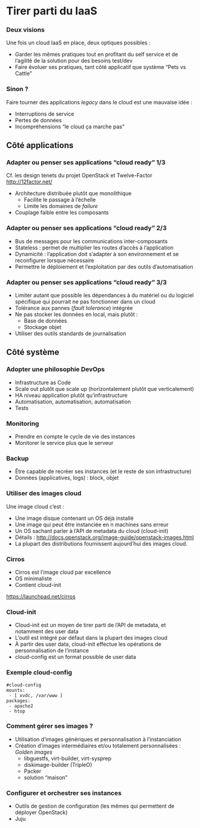 # Tirer parti du IaaS

### Deux visions

Une fois un cloud IaaS en place, deux optiques possibles :

-   Garder les mêmes pratiques tout en profitant du self service et de l’agilité de la solution pour des besoins test/dev
-   Faire évoluer ses pratiques, tant côté applicatif que système “Pets vs Cattle”

### Sinon ?

Faire tourner des applications *legacy* dans le cloud est une mauvaise
idée :

-   Interruptions de service
-   Pertes de données
-   Incompréhensions “le cloud ça marche pas”

## Côté applications

### Adapter ou penser ses applications “cloud ready” 1/3
Cf. les design tenets du projet OpenStack et Twelve-Factor <http://12factor.net/>

-   Architecture distribuée plutôt que monolithique
    -   Facilite le passage à l’échelle
    -   Limite les domaines de *failure*
-   Couplage faible entre les composants

### Adapter ou penser ses applications “cloud ready” 2/3

-   Bus de messages pour les communications inter-composants
-   Stateless : permet de multiplier les routes d’accès à l’application
-   Dynamicité : l’application doit s’adapter à son environnement et se reconfigurer lorsque nécessaire
-   Permettre le déploiement et l’exploitation par des outils d’automatisation

### Adapter ou penser ses applications “cloud ready” 3/3

-   Limiter autant que possible les dépendances à du matériel ou du logiciel spécifique qui pourrait ne pas fonctionner dans un cloud
-   Tolérance aux pannes (*fault tolerance*) intégrée
-   Ne pas stocker les données en local, mais plutôt :
    -   Base de données
    -   Stockage objet
-   Utiliser des outils standards de journalisation

## Côté système

### Adopter une philosophie DevOps
-   Infrastructure as Code
-   Scale out plutôt que scale up (horizontalement plutôt que verticalement)
-   HA niveau application plutôt qu’infrastructure
-   Automatisation, automatisation, automatisation
-   Tests

### Monitoring

-   Prendre en compte le cycle de vie des instances
-   Monitorer le service plus que le serveur

### Backup

-   Être capable de recréer ses instances (et le reste de son infrastructure)
-   Données (applicatives, logs) : block, objet

### Utiliser des images cloud

Une image cloud c’est :

-   Une image disque contenant un OS déjà installé
-   Une image qui peut être instanciée en n machines sans erreur
-   Un OS sachant parler à l’API de metadata du cloud (cloud-init)
-   Détails : <http://docs.openstack.org/image-guide/openstack-images.html>
-   La plupart des distributions fournissent aujourd’hui des images cloud.

### Cirros

-   Cirros est l’image cloud par excellence
-   OS minimaliste
-   Contient cloud-init

<https://launchpad.net/cirros>

### Cloud-init

-   Cloud-init est un moyen de tirer parti de l’API de metadata, et notamment des user data
-   L’outil est intégré par défaut dans la plupart des images cloud
-   À partir des user data, cloud-init effectue les opérations de personnalisation de l’instance
-   cloud-config est un format possible de user data

### Exemple cloud-config

    #cloud-config
    mounts:
     - [ xvdc, /var/www ]
    packages:
     - apache2
     - htop

### Comment gérer ses images ?

-   Utilisation d’images génériques et personnalisation à l’instanciation
-   Création d’images intermédiaires et/ou totalement personnalisées :
    *Golden images*
    -   libguestfs, virt-builder, virt-sysprep
    -   diskimage-builder (TripleO)
    -   Packer
    -   solution “maison”

### Configurer et orchestrer ses instances

-   Outils de gestion de configuration (les mêmes qui permettent de déployer OpenStack)
-   Juju

